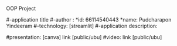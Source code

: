 OOP Project

#-application title 
#-author : 
  *id: 66114540443 
  *name: Pudcharapon Yindeeram 
#-technology: [streamlit] 
#-application description: 

#presentation: [canva] link [public/ubu] 
#video: link [public/ubu] 
 
